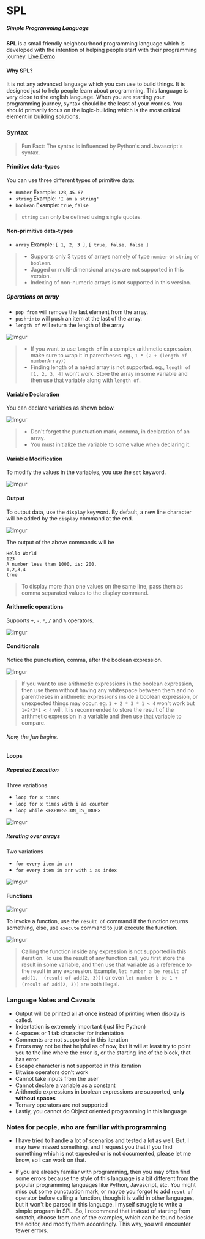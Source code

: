 # SPL
##### **S**imple **P**rogramming **L**anguage

**SPL** is a small friendly neighbourhood programming language 
which is developed with the intention of helping 
people start with their programming journey.
[Live Demo](https://vighnesh153.github.io/spl/index.html)

#### Why SPL?
It is not any advanced language which you can 
use to build things. It is designed just to help 
people learn about programming. This language is
very close to the english language. When you are 
starting your programming journey, syntax should be 
the least of your worries. You should primarily 
focus on the logic-building which is the most 
critical element in building solutions.

### Syntax

> Fun Fact: The syntax is influenced by Python's and 
> Javascript's syntax.

#### Primitive data-types
You can use three different types of primitive data:
* `number` Example: `123`, `45.67`
* `string` Example: `'I am a string'`
* `boolean` Example: `true`, `false`

> `string` can only be defined using single quotes. 

#### Non-primitive data-types
* `array` Example: `[ 1, 2, 3 ]`, `[ true, false, false ]`

> * Supports only 3 types of arrays namely of type `number` 
>   or `string` or `boolean`.
> * Jagged or multi-dimensional arrays are not supported 
>   in this version.
> * Indexing of non-numeric arrays is not supported 
>   in this version.

##### Operations on array
* `pop from` will remove the last element from the array.
* `push`-`into` will push an item at the last of the array.
* `length of` will return the length of the array

![Imgur](https://i.imgur.com/ANvmuJd.png)

> * If you want to use `length of` in a complex arithmetic 
> expression, make sure to wrap it in parentheses. 
> eg.,  `1 * (2 + (length of numberArray))`
> * Finding length of a naked array is not supported. 
> eg., `length of [1, 2, 3, 4]` won't work. Store the 
> array in some variable and then use that variable 
> along with `length of`.

#### Variable Declaration
You can declare variables as shown below.

![Imgur](https://i.imgur.com/viep2v5.png)

> * Don't forget the punctuation mark, comma, in declaration of an array. 
> * You must initialize the variable to some value when 
> declaring it.  


#### Variable Modification
To modify the values in the variables, you use 
the `set` keyword.

![Imgur](https://i.imgur.com/L8DVsX3.png)

#### Output
To output data, use the `display` keyword. By default, 
a new line character will be added by the `display` 
command at the end.

![Imgur](https://i.imgur.com/BcUJXgw.png)

The output of the above commands will be
```
Hello World
123
A number less than 1000, is: 200.
1,2,3,4
true
```

> To display more than one values on the same line, 
> pass them as comma separated values to the display
> command.

#### Arithmetic operations
Supports `+`, `-`, `*`, `/` and `%` operators.

![Imgur](https://i.imgur.com/TLljJ7Q.png)

#### Conditionals
Notice the punctuation, comma, after the boolean expression.

![Imgur](https://i.imgur.com/UlPUXvy.png)

> If you want to use arithmetic expressions in 
> the boolean expression, then use them without 
> having any whitespace between them and no 
> parentheses in arithmetic expressions inside 
> a boolean expression, or unexpected things 
> may occur. eg. `1 + 2 * 3 * 1 < 4` won't work 
> but `1+2*3*1 < 4` will. It is recommended to 
> store the result of the arithmetic expression in
> a variable and then use that variable to compare. 

###### Now, the fun begins.

#### Loops

##### Repeated Execution

Three variations
* `loop for x times` 
* `loop for x times with i as counter` 
* `loop while <EXPRESSION_IS_TRUE>`

![Imgur](https://i.imgur.com/exjT29r.png) 


##### Iterating over arrays
Two variations
* `for every item in arr`
* `for every item in arr with i as index`

![Imgur](https://i.imgur.com/EXr747m.png)


#### Functions

![Imgur](https://i.imgur.com/no2mrSj.png)

To invoke a function, use the `result of` command 
if the function returns something, else, use `execute` 
command to just execute the function.

![Imgur](https://i.imgur.com/DEy2zR0.png)

> Calling the function inside any expression is not 
> supported in this iteration. To use the result of 
> any function call, you first store the result in 
> some variable, and then use that variable as a 
> reference to the result in any expression.
> Example, `let number a be result of add(1, 
> (result of add(2, 3)))` 
> or even `let number b be 1 + (result of add(2, 3))` 
> are both illegal. 


### Language Notes and Caveats

* Output will be printed all at once instead of 
  printing when display is called.
* Indentation is extremely important (just like Python)
* 4-spaces or 1 tab character for indentation
* Comments are not supported in this iteration
* Errors may not be that helpful as of now, but it will 
  at least try to point you to the line where the error is, 
  or the starting line of the block, that has error. 
* Escape character is not supported in this iteration
* Bitwise operators don't work
* Cannot take inputs from the user
* Cannot declare a variable as a constant
* Arithmetic expressions in boolean expressions are supported, 
  **only without spaces**
* Ternary operators are not supported
* Lastly, you cannot do Object oriented programming in this language 

### Notes for people, who are familiar with programming

* I have tried to handle a lot of scenarios and tested a lot as well. 
  But, I may have missed something, and I request you that if 
  you find something which is not expected or is not documented, 
  please let me know, so I can work on that. 

* If you are already familiar with programming, then you may often 
  find some errors because the style of this language is a bit 
  different from the popular programming languages like Python,
  Javascript, etc. You might miss 
  out some punctuation mark, or maybe you forgot to add `resut of` 
  operator before calling a function, though it is valid in other 
  languages, but it won't be parsed in this language. I myself 
  struggle to write a simple program in SPL. So, I 
  recommend that instead of starting from scratch, choose from one 
  of the examples, which can be found beside the editor, and modify 
  them accordingly. This way, you will encounter fewer errors.
